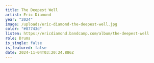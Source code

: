 ```yaml
---
title: The Deepest Well
artist: Eric Diamond
year: "2024"
image: /uploads/eric-diamond-the-deepest-well.jpg
color: "#87743d"
listen: https://ericdiamond.bandcamp.com/album/the-deepest-well
role: Drums
is_single: false
is_featured: false
date: 2024-11-04T03:20:24.886Z
---
```

